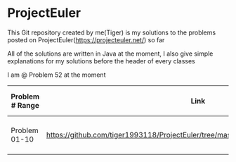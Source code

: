 ProjectEuler
============

This Git repository created by me(Tiger) is my solutions to the problems posted on ProjectEuler(https://projecteuler.net/) so far

All of the solutions are written in Java at the moment, I also give simple explanations for my solutions before the header of every classes


I am @ Problem 52 at the moment



|   Problem # Range   |  Link  |  Solved Date Range  |  Solved Time  Range |
| ------------- | ------------- | ------------- | ------------- |
|   Problem 01-10  |  https://github.com/tiger1993118/ProjectEuler/tree/master/ProjectEuler/src/Problem01to10  | 2014-12-19 01:55 am | 01h07m54s |






